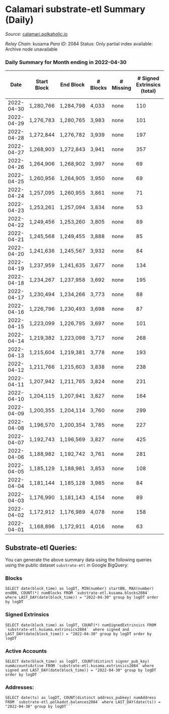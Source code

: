 # Calamari substrate-etl Summary (Daily)

_Source_: [calamari.polkaholic.io](https://calamari.polkaholic.io)

*Relay Chain*: kusama
*Para ID*: 2084
Status: Only partial index available: Archive node unavailable


### Daily Summary for Month ending in 2022-04-30


| Date | Start Block | End Block | # Blocks | # Missing | # Signed Extrinsics (total) | # Active Accounts | # Addresses with Balances | # Events | # Transfers | # XCM Transfers In | # XCM Transfers Out |
| ---- | ----------- | --------- | -------- | --------- | --------------------------- | ----------------- | ------------------------- | -------- | ----------- | ------------------ | ------------------- |
| 2022-04-30 | 1,280,766 | 1,284,798 | 4,033 | none  | 110 | 69 | 23,020 | 8,740 | 68 ($56,842.82) |   |   |
| 2022-04-29 | 1,276,783 | 1,280,765 | 3,983 | none  | 101 | 66 |  | 8,592 | 54 ($85,251.08) |   |   |
| 2022-04-28 | 1,272,844 | 1,276,782 | 3,939 | none  | 197 | 127 | 23,001 | 9,072 | 106 ($55,321.54) |   |   |
| 2022-04-27 | 1,268,903 | 1,272,843 | 3,941 | none  | 357 | 215 | 22,991 | 10,068 | 214 ($288,528) |   |   |
| 2022-04-26 | 1,264,906 | 1,268,902 | 3,997 | none  | 69 | 41 | 22,964 | 8,421 | 24 ($12,968.30) |   |   |
| 2022-04-25 | 1,260,956 | 1,264,905 | 3,950 | none  | 69 | 43 | 22,956 | 8,319 | 38 ($24,497.42) |   |   |
| 2022-04-24 | 1,257,095 | 1,260,955 | 3,861 | none  | 71 | 41 | 22,950 | 8,168 | 48 ($69,818.96) |   |   |
| 2022-04-23 | 1,253,261 | 1,257,094 | 3,834 | none  | 53 | 28 | 22,941 | 7,996 | 33 ($10,081.85) |   |   |
| 2022-04-22 | 1,249,456 | 1,253,260 | 3,805 | none  | 89 | 50 | 22,931 | 8,160 | 57 ($235,184) |   |   |
| 2022-04-21 | 1,245,568 | 1,249,455 | 3,888 | none  | 85 | 46 | 22,920 | 8,294 | 52 ($792,413) |   |   |
| 2022-04-20 | 1,241,636 | 1,245,567 | 3,932 | none  | 84 | 50 | 22,911 | 8,391 | 59 ($41,567.01) |   |   |
| 2022-04-19 | 1,237,959 | 1,241,635 | 3,677 | none  | 134 | 75 | 22,898 | 8,167 | 72 ($172,938) |   |   |
| 2022-04-18 | 1,234,267 | 1,237,958 | 3,692 | none  | 195 | 162 | 22,887 | 8,453 | 49 ($163,488) |   |   |
| 2022-04-17 | 1,230,494 | 1,234,266 | 3,773 | none  | 88 | 52 | 22,876 | 8,085 | 47 ($14,654.45) |   |   |
| 2022-04-16 | 1,226,796 | 1,230,493 | 3,698 | none  | 87 | 52 | 22,868 | 7,926 | 46 ($238,794) |   |   |
| 2022-04-15 | 1,223,099 | 1,226,795 | 3,697 | none  | 101 | 56 | 22,860 | 8,018 | 51 ($2,728,748) |   |   |
| 2022-04-14 | 1,219,382 | 1,223,098 | 3,717 | none  | 268 | 213 | 22,846 | 8,968 | 125 ($582,142) |   |   |
| 2022-04-13 | 1,215,604 | 1,219,381 | 3,778 | none  | 193 | 126 | 22,827 | 8,742 | 106 ($400,341) |   |   |
| 2022-04-12 | 1,211,766 | 1,215,603 | 3,838 | none  | 238 | 136 | 22,805 | 9,181 | 162 ($5,355,395) |   |   |
| 2022-04-11 | 1,207,942 | 1,211,765 | 3,824 | none  | 231 | 178 |  | 8,943 | 69 ($250,735) |   |   |
| 2022-04-10 | 1,204,115 | 1,207,941 | 3,827 | none  | 164 | 85 | 22,750 | 8,670 | 90 ($194,254) |   |   |
| 2022-04-09 | 1,200,355 | 1,204,114 | 3,760 | none  | 299 | 164 | 22,733 | 9,337 | 165 ($142,201) |   |   |
| 2022-04-08 | 1,196,570 | 1,200,354 | 3,785 | none  | 227 | 146 | 22,707 | 8,983 | 174 ($237,429) |   |   |
| 2022-04-07 | 1,192,743 | 1,196,569 | 3,827 | none  | 425 | 213 | 22,676 | 10,332 | 322 ($1,137,357) |   |   |
| 2022-04-06 | 1,188,982 | 1,192,742 | 3,761 | none  | 281 | 149 | 22,608 | 9,258 | 187 ($137,207) |   |   |
| 2022-04-05 | 1,185,129 | 1,188,981 | 3,853 | none  | 108 | 73 | 22,574 | 8,370 | 49 ($17,939.09) |   |   |
| 2022-04-04 | 1,181,144 | 1,185,128 | 3,985 | none  | 84 | 39 | 22,561 | 8,484 | 48 ($49,183.28) |   |   |
| 2022-04-03 | 1,176,990 | 1,181,143 | 4,154 | none  | 89 | 52 | 22,550 | 8,850 | 34 ($113,301) |   |   |
| 2022-04-02 | 1,172,912 | 1,176,989 | 4,078 | none  | 158 | 88 | 22,543 | 9,145 | 81 ($86,595.57) |   |   |
| 2022-04-01 | 1,168,896 | 1,172,911 | 4,016 | none  | 63 | 42 | 22,518 | 8,428 | 38 ($30,521.61) |   |   |

## Substrate-etl Queries:
You can generate the above summary data using the following queries using the public dataset `substrate-etl` in Google BigQuery:


### Blocks
```
SELECT date(block_time) as logDT, MIN(number) startBN, MAX(number) endBN, COUNT(*) numBlocks FROM `substrate-etl.kusama.blocks2084`  where LAST_DAY(date(block_time)) = "2022-04-30" group by logDT order by logDT
```


### Signed Extrinsics
```
SELECT date(block_time) as logDT, COUNT(*) numSignedExtrinsics FROM `substrate-etl.kusama.extrinsics2084`  where signed and LAST_DAY(date(block_time)) = "2022-04-30" group by logDT order by logDT
```


### Active Accounts
```
SELECT date(block_time) as logDT, COUNT(distinct signer_pub_key) numAccountsActive FROM `substrate-etl.kusama.extrinsics2084` where signed and LAST_DAY(date(block_time)) = "2022-04-30" group by logDT order by logDT
```


### Addresses:
```
SELECT date(ts) as logDT, COUNT(distinct address_pubkey) numAddress FROM `substrate-etl.polkadot.balances2084` where LAST_DAY(date(ts)) = "2022-04-30" group by logDT```

